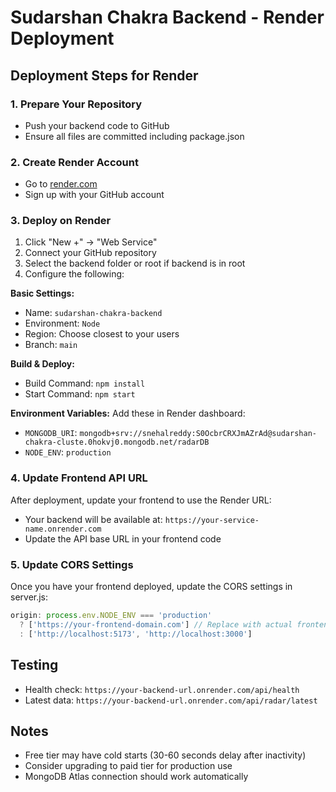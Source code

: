 # Sudarshan Chakra Backend - Render Deployment

## Deployment Steps for Render

### 1. Prepare Your Repository
- Push your backend code to GitHub
- Ensure all files are committed including package.json

### 2. Create Render Account
- Go to [render.com](https://render.com)
- Sign up with your GitHub account

### 3. Deploy on Render
1. Click "New +" → "Web Service"
2. Connect your GitHub repository
3. Select the backend folder or root if backend is in root
4. Configure the following:

**Basic Settings:**
- Name: `sudarshan-chakra-backend`
- Environment: `Node`
- Region: Choose closest to your users
- Branch: `main`

**Build & Deploy:**
- Build Command: `npm install`
- Start Command: `npm start`

**Environment Variables:**
Add these in Render dashboard:
- `MONGODB_URI`: `mongodb+srv://snehalreddy:S0OcbrCRXJmAZrAd@sudarshan-chakra-cluste.0hokvj0.mongodb.net/radarDB`
- `NODE_ENV`: `production`

### 4. Update Frontend API URL
After deployment, update your frontend to use the Render URL:
- Your backend will be available at: `https://your-service-name.onrender.com`
- Update the API base URL in your frontend code

### 5. Update CORS Settings
Once you have your frontend deployed, update the CORS settings in server.js:
```javascript
origin: process.env.NODE_ENV === 'production' 
  ? ['https://your-frontend-domain.com'] // Replace with actual frontend URL
  : ['http://localhost:5173', 'http://localhost:3000']
```

## Testing
- Health check: `https://your-backend-url.onrender.com/api/health`
- Latest data: `https://your-backend-url.onrender.com/api/radar/latest`

## Notes
- Free tier may have cold starts (30-60 seconds delay after inactivity)
- Consider upgrading to paid tier for production use
- MongoDB Atlas connection should work automatically
